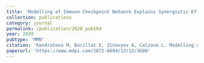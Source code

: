 ```yaml
---
title: 'Modelling of Immune Checkpoint Network Explains Synergistic Effects of Combined Immune Checkpoint Inhibitor Therapy and the Impact of Cytokines in Patient Response'
collection: publications
category: journal
permalink: /publication/2020_pub104
year: 2020
pubtype: 'MMN'
citation: 'Kondratova M, Barillot E, Zinovyev A, Calzone L. Modelling of Immune Checkpoint Network Explains Synergistic Effects of Combined Immune Checkpoint Inhibitor Therapy and the Impact of Cytokines in Patient Response. Cancers (Basel). 2020. 12(12):3600'
paperurl: 'https://www.mdpi.com/2072-6694/12/12/3600'
---
```


